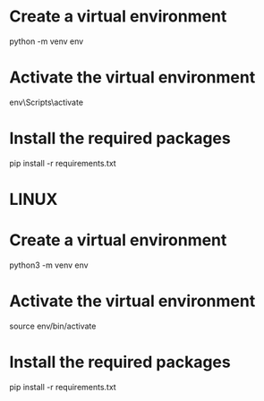 # Create a virtual environment
python -m venv env

# Activate the virtual environment
env\Scripts\activate

# Install the required packages
pip install -r requirements.txt


# LINUX

# Create a virtual environment
python3 -m venv env

# Activate the virtual environment
source env/bin/activate

# Install the required packages
pip install -r requirements.txt